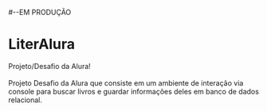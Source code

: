 #--EM PRODUÇÃO
# LiterAlura
<p1>Projeto/Desafio da Alura!</p1>
<br></br>
Projeto Desafio da Alura que consiste em um ambiente de interação via console para buscar livros e guardar informações deles em banco de dados relacional.
